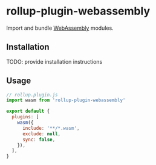 # rollup-plugin-webassembly

Import and bundle [WebAssembly](https://webassembly.org/) modules.

## Installation

TODO: provide installation instructions

## Usage

```js
// rollup.plugin.js
import wasm from 'rollup-plugin-webassembly'

export default {
  plugins: [
    wasm({
      include: '**/*.wasm',
      exclude: null,
      sync: false,
    }),
  ],
}
```
